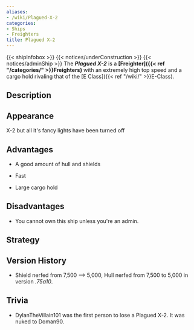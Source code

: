 ```yaml
---
aliases:
- /wiki/Plagued-X-2
categories:
- Ships
- Freighters
title: Plagued X-2
---
```


{{< shipInfobox >}} {{< notices/underConstruction >}} {{< notices/adminShip >}} The **_Plagued X-2_** is a **[Freighter]({{< ref "/categories/" >}}Freighters)** with an extremely high top speed and a cargo hold rivaling that of the [E Class]({{< ref "/wiki/" >}}E-Class). 

## Description

## Appearance

X-2 but all it's fancy lights have been turned off

## Advantages

- A good amount of hull and shields

<!-- -->

- Fast

<!-- -->

- Large cargo hold

## Disadvantages

- You cannot own this ship unless you're an admin.

## Strategy

## Version History 

- Shield nerfed from 7,500 --> 5,000, Hull nerfed from 7,500 to 5,000 in version _.75a10_.

## Trivia

- DylanTheVillain101 was the first person to lose a Plagued X-2. It was nuked to Doman90.